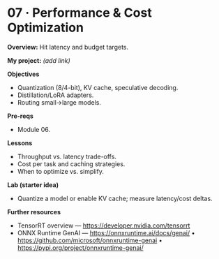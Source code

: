 # 07 · Performance & Cost Optimization

**Overview:** Hit latency and budget targets.

**My project:** *(add link)*

**Objectives**
- Quantization (8/4-bit), KV cache, speculative decoding.
- Distillation/LoRA adapters.
- Routing small→large models.

**Pre-reqs**
- Module 06.

**Lessons**
- Throughput vs. latency trade-offs.
- Cost per task and caching strategies.
- When to optimize vs. simplify.

**Lab (starter idea)**
- Quantize a model or enable KV cache; measure latency/cost deltas.

**Further resources**
- TensorRT overview — https://developer.nvidia.com/tensorrt
- ONNX Runtime GenAI — https://onnxruntime.ai/docs/genai/  • https://github.com/microsoft/onnxruntime-genai  • https://pypi.org/project/onnxruntime-genai/
